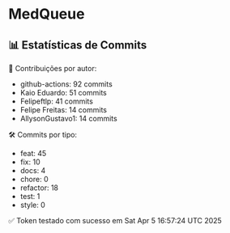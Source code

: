 # MedQueue
<!-- COMMIT_STATS_START -->
## 📊 Estatísticas de Commits

👤 Contribuições por autor:
- github-actions: 92 commits
- Kaio Eduardo: 51 commits
- Felipeftlp: 41 commits
- Felipe Freitas: 14 commits
- AllysonGustavo1: 14 commits

🛠️ Commits por tipo:
- feat: 45
- fix: 10
- docs: 4
- chore: 0
- refactor: 18
- test: 1
- style: 0
<!-- COMMIT_STATS_END -->
✅ Token testado com sucesso em Sat Apr  5 16:57:24 UTC 2025
